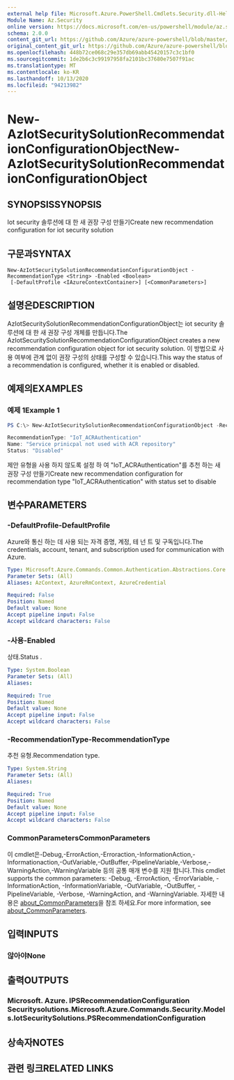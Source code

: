 ```yaml
---
external help file: Microsoft.Azure.PowerShell.Cmdlets.Security.dll-Help.xml
Module Name: Az.Security
online version: https://docs.microsoft.com/en-us/powershell/module/az.security/New-AzIotSecuritySolutionRecommendationConfigurationObject
schema: 2.0.0
content_git_url: https://github.com/Azure/azure-powershell/blob/master/src/Security/Security/help/New-AzIotSecuritySolutionRecommendationConfigurationObject.md
original_content_git_url: https://github.com/Azure/azure-powershell/blob/master/src/Security/Security/help/New-AzIotSecuritySolutionRecommendationConfigurationObject.md
ms.openlocfilehash: 448b72ce068c29e357db69abb45420157c3c1bf0
ms.sourcegitcommit: 1de2b6c3c99197958fa2101bc37680e7507f91ac
ms.translationtype: MT
ms.contentlocale: ko-KR
ms.lasthandoff: 10/13/2020
ms.locfileid: "94213982"
---
```

# <span data-ttu-id="8c833-101">New-AzIotSecuritySolutionRecommendationConfigurationObject</span><span class="sxs-lookup"><span data-stu-id="8c833-101">New-AzIotSecuritySolutionRecommendationConfigurationObject</span></span>

## <span data-ttu-id="8c833-102">SYNOPSIS</span><span class="sxs-lookup"><span data-stu-id="8c833-102">SYNOPSIS</span></span>
<span data-ttu-id="8c833-103">Iot security 솔루션에 대 한 새 권장 구성 만들기</span><span class="sxs-lookup"><span data-stu-id="8c833-103">Create new recommendation configuration for iot security solution</span></span>

## <span data-ttu-id="8c833-104">구문과</span><span class="sxs-lookup"><span data-stu-id="8c833-104">SYNTAX</span></span>

```
New-AzIotSecuritySolutionRecommendationConfigurationObject -RecommendationType <String> -Enabled <Boolean>
 [-DefaultProfile <IAzureContextContainer>] [<CommonParameters>]
```

## <span data-ttu-id="8c833-105">설명은</span><span class="sxs-lookup"><span data-stu-id="8c833-105">DESCRIPTION</span></span>
<span data-ttu-id="8c833-106">AzIotSecuritySolutionRecommendationConfigurationObject는 iot security 솔루션에 대 한 새 권장 구성 개체를 만듭니다.</span><span class="sxs-lookup"><span data-stu-id="8c833-106">The AzIotSecuritySolutionRecommendationConfigurationObject creates a new recommendation configuration object for iot security solution.</span></span>
<span data-ttu-id="8c833-107">이 방법으로 사용 여부에 관계 없이 권장 구성의 상태를 구성할 수 있습니다.</span><span class="sxs-lookup"><span data-stu-id="8c833-107">This way the status of a recommendation is configured, whether it is enabled or disabled.</span></span>

## <span data-ttu-id="8c833-108">예제의</span><span class="sxs-lookup"><span data-stu-id="8c833-108">EXAMPLES</span></span>

### <span data-ttu-id="8c833-109">예제 1</span><span class="sxs-lookup"><span data-stu-id="8c833-109">Example 1</span></span>
```powershell
PS C:\> New-AzIotSecuritySolutionRecommendationConfigurationObject -RecommendationType "IoT_ACRAuthentication" -Enabled $false

RecommendationType: "IoT_ACRAuthentication"
Name: "Service prinicpal not used with ACR repository"
Status: "Disabled"
```

<span data-ttu-id="8c833-110">제안 유형을 사용 하지 않도록 설정 하 여 "IoT_ACRAuthentication"를 추천 하는 새 권장 구성 만들기</span><span class="sxs-lookup"><span data-stu-id="8c833-110">Create new recommendation configuration for recommendation type "IoT_ACRAuthentication" with status set to disable</span></span>

## <span data-ttu-id="8c833-111">변수</span><span class="sxs-lookup"><span data-stu-id="8c833-111">PARAMETERS</span></span>

### <span data-ttu-id="8c833-112">-DefaultProfile</span><span class="sxs-lookup"><span data-stu-id="8c833-112">-DefaultProfile</span></span>
<span data-ttu-id="8c833-113">Azure와 통신 하는 데 사용 되는 자격 증명, 계정, 테 넌 트 및 구독입니다.</span><span class="sxs-lookup"><span data-stu-id="8c833-113">The credentials, account, tenant, and subscription used for communication with Azure.</span></span>

```yaml
Type: Microsoft.Azure.Commands.Common.Authentication.Abstractions.Core.IAzureContextContainer
Parameter Sets: (All)
Aliases: AzContext, AzureRmContext, AzureCredential

Required: False
Position: Named
Default value: None
Accept pipeline input: False
Accept wildcard characters: False
```

### <span data-ttu-id="8c833-114">-사용</span><span class="sxs-lookup"><span data-stu-id="8c833-114">-Enabled</span></span>
<span data-ttu-id="8c833-115">상태.</span><span class="sxs-lookup"><span data-stu-id="8c833-115">Status .</span></span>

```yaml
Type: System.Boolean
Parameter Sets: (All)
Aliases:

Required: True
Position: Named
Default value: None
Accept pipeline input: False
Accept wildcard characters: False
```

### <span data-ttu-id="8c833-116">-RecommendationType</span><span class="sxs-lookup"><span data-stu-id="8c833-116">-RecommendationType</span></span>
<span data-ttu-id="8c833-117">추천 유형.</span><span class="sxs-lookup"><span data-stu-id="8c833-117">Recommendation type.</span></span>

```yaml
Type: System.String
Parameter Sets: (All)
Aliases:

Required: True
Position: Named
Default value: None
Accept pipeline input: False
Accept wildcard characters: False
```

### <span data-ttu-id="8c833-118">CommonParameters</span><span class="sxs-lookup"><span data-stu-id="8c833-118">CommonParameters</span></span>
<span data-ttu-id="8c833-119">이 cmdlet은-Debug,-ErrorAction,-Erroraction,-InformationAction,-Informationaction,-OutVariable,-OutBuffer,-PipelineVariable,-Verbose,-WarningAction,-WarningVariable 등의 공통 매개 변수를 지원 합니다.</span><span class="sxs-lookup"><span data-stu-id="8c833-119">This cmdlet supports the common parameters: -Debug, -ErrorAction, -ErrorVariable, -InformationAction, -InformationVariable, -OutVariable, -OutBuffer, -PipelineVariable, -Verbose, -WarningAction, and -WarningVariable.</span></span> <span data-ttu-id="8c833-120">자세한 내용은 [about_CommonParameters](http://go.microsoft.com/fwlink/?LinkID=113216)을 참조 하세요.</span><span class="sxs-lookup"><span data-stu-id="8c833-120">For more information, see [about_CommonParameters](http://go.microsoft.com/fwlink/?LinkID=113216).</span></span>

## <span data-ttu-id="8c833-121">입력</span><span class="sxs-lookup"><span data-stu-id="8c833-121">INPUTS</span></span>

### <span data-ttu-id="8c833-122">않아야</span><span class="sxs-lookup"><span data-stu-id="8c833-122">None</span></span>

## <span data-ttu-id="8c833-123">출력</span><span class="sxs-lookup"><span data-stu-id="8c833-123">OUTPUTS</span></span>

### <span data-ttu-id="8c833-124">Microsoft. Azure. IPSRecommendationConfiguration Securitysolutions.</span><span class="sxs-lookup"><span data-stu-id="8c833-124">Microsoft.Azure.Commands.Security.Models.IotSecuritySolutions.PSRecommendationConfiguration</span></span>

## <span data-ttu-id="8c833-125">상속자</span><span class="sxs-lookup"><span data-stu-id="8c833-125">NOTES</span></span>

## <span data-ttu-id="8c833-126">관련 링크</span><span class="sxs-lookup"><span data-stu-id="8c833-126">RELATED LINKS</span></span>
